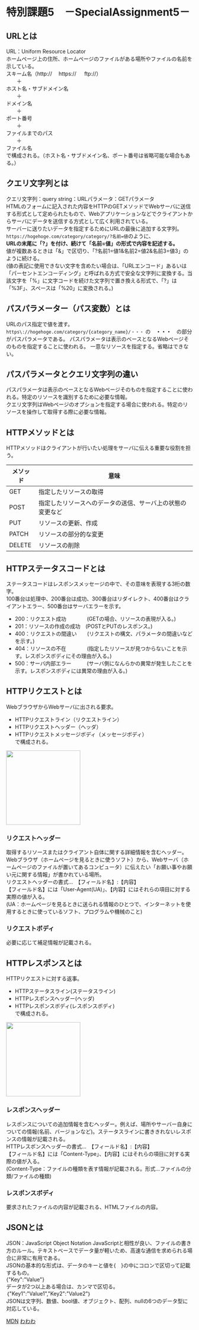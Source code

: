 # 特別課題5　－SpecialAssignment5－

## URLとは
URL：Uniform Resource Locator  
ホームページ上の住所、ホームページのファイルがある場所やファイルの名前を示している。  
スキーム名（http://  　https:// 　 ftp://）  
　　＋  
ホスト名・サブドメイン名  
　　＋  
ドメイン名  
　　＋  
ポート番号  
　　＋  
ファイルまでのパス  
　　＋  
ファイル名  
で構成される。（ホスト名・サブドメイン名、ポート番号は省略可能な場合もある。）

## クエリ文字列とは
クエリ文字列：query string：URLパラメータ：GETパラメータ  
HTMLのフォームに記入された内容をHTTPのGETメソッドでWebサーバに送信する形式として定められたもので、Webアプリケーションなどでクライアントからサーバにデータを送信する方式として広く利用されている。  
サーバーに送りたいデータを指定するためにURLの最後に追加する文字列。  
`https://hogehoge.com/category/category/?名前=値`のように、  
**URLの末尾に「?」を付け、続けて「名前=値」の形式で内容を記述する。**  
値が複数あるときは「&」で区切り、「?名前1=値1&名前2=値2&名前3=値3」のように続ける。  
(値の表記に使用できない文字を含めたい場合は、「URLエンコード」あるいは「パーセントエンコーディング」と呼ばれる方式で安全な文字列に変換する。当該文字を「%」に文字コードを続けた文字列で置き換える形式で、「?」は「%3F」、スペースは「%20」に変換される。)

## パスパラメーター（パス変数）とは
URLのパス指定で値を渡す。
`https\://hogehoge.com/category/{category_name}/・・・`
の　**・・・**　の部分がパスパラメータである。
パスパラメータは表示のベースとなるWebページそのものを指定することに使われる。
一意なリソースを指定する。省略はできない。

## パスパラメータとクエリ文字列の違い
パスパラメータは表示のベースとなるWebページそのものを指定することに使われる。特定のリソースを識別するために必要な情報。  
クエリ文字列はWebページのオプションを指定する場合に使われる。特定のリソースを操作して取得する際に必要な情報。

## HTTPメソッドとは
HTTPメソッドはクライアントが行いたい処理をサーバに伝える重要な役割を担う。  

メソッド|意味
---|---
GET|指定したリソースの取得
POST|指定したリソースへのデータの送信、サーバ上の状態の変更など
PUT|リソースの更新、作成
PATCH|リソースの部分的な変更
DELETE|リソースの削除   

## HTTPステータスコードとは
ステータスコードはレスポンスメッセージの中で、その意味を表現する3桁の数字。  
100番台は処理中、200番台は成功、300番台はリダイレクト、400番台はクライアントエラー、500番台はサーバエラーを示す。
- 200：リクエスト成功　　　　(GETの場合、リソースの表現が入る。)
- 201：リソースの作成の成功　(POSTとPUTのレスポンス。)
- 400：リクエストの間違い　　(リクエストの構文、パラメータの間違いなどを示す。)
- 404：リソースの不在　　　　(指定したリソースが見つからないことを示す。レスポンスボディにその理由が入る。)
- 500：サーバ内部エラー　　　(サーバ側になんらかの異常が発生したことを示す。レスポンスボディには異常の理由が入る。)

## HTTPリクエストとは
WebブラウザからWebサーバに出される要求。
- HTTPリクエストライン（リクエストライン）
- HTTPリクエストヘッダー（ヘッダ）
- HTTPリクエストメッセージボディ（メッセージボディ）  
で構成される。
<img src="https://github.com/haruka012/SpecialAssignment5/assets/143054905/e2357abc-e1a9-4849-b2c1-3c5485095bce" width="200">

### リクエストヘッダー
取得するリソースまたはクライアント自体に関する詳細情報を含むヘッダー。  
Webブラウザ（ホームページを見るときに使うソフト）から、Webサーバ（ホームページのファイルが置いてあるコンピュータ）に伝えたい「お願い事やお願い元に関する情報」が書かれている場所。  
リクエストヘッダーの書式…　【フィールド名】:【内容】  
【フィールド名】には「User-Agent(UA)」、【内容】にはそれらの項目に対する実際の値が入る。  
(UA：ホームページを見るときに送られる情報のひとつで、インターネットを使用するときに使っているソフト、プログラムや機械のこと)

### リクエストボディ
必要に応じて補足情報が記載される。

## HTTPレスポンスとは
HTTPリクエストに対する返事。
- HTTPステータスライン(ステータスライン)
- HTTPレスポンスヘッダー(ヘッダ)
- HTTPレスポンスボディ(レスポンスボディ)  
で構成される。
<img src="https://github.com/haruka012/SpecialAssignment5/assets/143054905/81207532-3844-45fd-94ad-c62e0414d8a3" width="200">

### レスポンスヘッダー
レスポンスについての追加情報を含むヘッダー。例えば、場所やサーバー自身についての情報(名前、バージョンなど)。ステータスラインに書ききれないレスポンスの情報が記載される。  
HTTPレスポンスヘッダーの書式…　【フィールド名】:【内容】  
【フィールド名】には「Content-Type」、【内容】にはそれらの項目に対する実際の値が入る。  
(Content-Type：ファイルの種類を表す情報が記載される。形式…ファイルの分類/ファイルの種類)

### レスポンスボディ
要求されたファイルの内容が記載される、HTMLファイルの内容。

## JSONとは
JSON：JavaScript Object Notation
JavaScriptと相性が良い、ファイルの書き方のルール。テキストベースでデータ量が軽いため、高速な通信を求められる場合に非常に有用である。  
JSONの基本的な形式は、データのキーと値を{　}の中にコロンで区切って記載するもの。  
{"Key":"Value"}  
データが2つ以上ある場合は、カンマで区切る。｛"Key1":"Value1","Key2":"Value2"｝  
JSONは文字列、数値、bool値、オブジェクト、配列、nullの6つのデータ型に対応している。

[MDN](https://developer.mozilla.org/ja/docs/Web)
[わわわ](https://wa3.i-3-i.info/)

